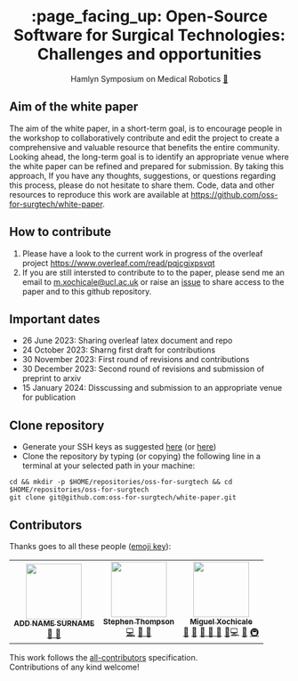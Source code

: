 <h1 align="center">
:page_facing_up: Open-Source Software for Surgical Technologies: Challenges and opportunities
</h1>
<div align="center">

Hamlyn Symposium on Medical Robotics [:link:](https://www.hamlynsymposium.org/events/open-source-software-for-surgical-technologies)

</div>

## Aim of the white paper
The aim of the white paper, in a short-term goal, is to encourage people in the workshop to collaboratively contribute and edit the project to create a comprehensive and valuable resource that benefits the entire community.  
Looking ahead, the long-term goal is to identify an appropriate venue where the white paper can be refined and prepared for submission. 
By taking this approach, If you have any thoughts, suggestions, or questions regarding this process, please do not hesitate to share them.
Code, data and other resources to reproduce this work are available at https://github.com/oss-for-surgtech/white-paper.

## How to contribute
1. Please have a look to the current work in progress of the overleaf project https://www.overleaf.com/read/pqjcgjxpsvqt
2. If you are still intersted to contribute to to the paper, please send me an email to <m.xochicale@ucl.ac.uk> or raise an [issue](https://github.com/oss-for-surgtech/white-paper/issues) to share access to the paper and to this github repository.

## Important dates 
* 26 June 2023: Sharing overleaf latex document and repo
* 24 October 2023: Sharng first draft for contributions  
* 30 November 2023: First round of revisions and contributions
* 30 December 2023: Second round of revisions and submission of preprint to arxiv
* 15 January 2024: Disscussing and submission to an appropriate venue for publication

## Clone repository
* Generate your SSH keys as suggested [here](https://docs.github.com/en/github/authenticating-to-github/generating-a-new-ssh-key-and-adding-it-to-the-ssh-agent) (or [here](https://github.com/mxochicale/tools/blob/main/github/SSH.md))
* Clone the repository by typing (or copying) the following line in a terminal at your selected path in your machine:
```
cd && mkdir -p $HOME/repositories/oss-for-surgtech && cd  $HOME/repositories/oss-for-surgtech
git clone git@github.com:oss-for-surgtech/white-paper.git
```

## Contributors
Thanks goes to all these people ([emoji key](https://allcontributors.org/docs/en/emoji-key)):  
<!-- ALL-CONTRIBUTORS-LIST:START - Do not remove or modify this section -->
<!-- prettier-ignore-start -->
<!-- markdownlint-disable -->
<table>
  <tr>
	<!-- CONTRIBUTOR -->
	<td align="center">
		<!-- ADD GITHUB USERNAME AND HASH FOR GITHUB PHOTO -->
		<a href="https://github.com/$ADD_GITHUB_USERNAME"><img src="https://avatars1.githubusercontent.com/u/23114020?v=4?s=100" width="100px;" alt=""/>
		<br />
			<sub> <b>ADD NAME SURNAME</b> </sub>        
		</a>
		<br />
			<!-- ADD GITHUB REPOSITORY AND PROJECT, TITLE AND EMOJIS -->
			<a href="https://github.com/oss-for-surgtech/white-paper/commits?author=ADD_GITHUB_ID" title="Research">  🔬 🤔  </a>
	</td>
	<!-- CONTRIBUTOR -->
	<td align="center">
		<a href="https://github.com/thompson318"><img src="https://avatars1.githubusercontent.com/u/2535165?v=4?s=100" width="100px;" alt=""/>
		<br />
			<sub> <b>Stephen Thompson</b> </sub>        
		</a>
		<br />
			<a href="https://github.com/oss-for-surgtech/white-paper/commits?author=thompson318" title="Code">💻</a> 
			<a href="https://github.com/oss-for-surgtech/white-paper/commits?author=thompson318" title="Research">  🔬 🤔  </a>
	</td>
	<!-- CONTRIBUTOR -->
	<td align="center">
		<a href="https://github.com/mxochicale"><img src="https://avatars1.githubusercontent.com/u/11370681?v=4?s=100" width="100px;" alt=""/>
			<br />
			<sub><b>Miguel Xochicale</b></sub>          
			<br />
		</a>
			<a href="#question-mxochicale" title="Answering Questions">💬</a>
			<a href="#ideas-mxochicale" title="Ideas, Planning, & Feedback">🤔</a>
			<a href="ttps://github.com/oss-for-surgtech/white-paper/commits?author=mxochicale" title="Documentation">📖  🔧 </a>
			<a href="#talk-sdruskat" title="Talks">📢</a>
			<a href="https://github.com/oss-for-surgtech/white-paper/issues?author=mxochicale" title="Bug reports">🐛</a
			<a href="https://github.com/oss-for-surgtech/white-paper/commits?author=mxochicale" title="Code">💻</a> 
			<a href="RofPR-mxochicale" title="Reviewed Pull Requests">👀</a>
			<a href="#infra-mxochicale" title="Infrastructure (Hosting, Build-Tools, etc)">🚇</a>
	</td>
  </tr>
</table>
<!-- markdownlint-restore -->
<!-- prettier-ignore-end -->

<!-- ALL-CONTRIBUTORS-LIST:END -->

This work follows the [all-contributors](https://github.com/all-contributors/all-contributors) specification.  
Contributions of any kind welcome!
